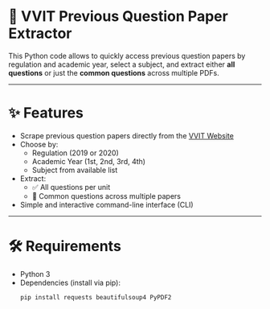 # 📘 VVIT Previous Question Paper Extractor

This Python code allows  to quickly access previous question papers by regulation and academic year, select a subject, and extract either **all questions** or just the **common questions** across multiple PDFs.

---

# ✨ Features

- Scrape previous question papers directly from the [VVIT Website](https://www.vvitguntur.com)
- Choose by:
  - Regulation (2019 or 2020)
  - Academic Year (1st, 2nd, 3rd, 4th)
  - Subject from available list
- Extract:
  - ✅ All questions per unit
  - 📌 Common questions across multiple papers
- Simple and interactive command-line interface (CLI)

---

# 🛠 Requirements

- Python 3
- Dependencies (install via pip):
  ```bash
  pip install requests beautifulsoup4 PyPDF2
